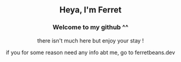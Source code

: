 
<h2 align="center">Heya, I'm Ferret</h2>
<h3 align="center">Welcome to my github ^^</h3>
<p align="center">there isn't much here but enjoy your stay !</p>
<p align="center">if you for some reason need any info abt me, go to ferretbeans.dev</p>
